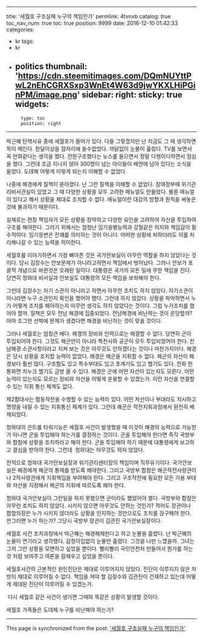 
---
title: '세월호 구조실패 누구의 책임인가'
permlink: 4tvnxb
catalog: true
toc_nav_num: true
toc: true
position: 9999
date: 2016-12-10 01:42:33
categories:
- kr
tags:
- kr
- politics
thumbnail: 'https://cdn.steemitimages.com/DQmNUYttPwL2nEhCGRXSxp3WnEt4W63d9jwYKXLHiPGinPM/image.png'
sidebar:
    right:
        sticky: true
widgets:
    -
        type: toc
        position: right
---


박근혜 탄핵사유 중에 세월호가 들어가 있다. 다들 그렇겠지만 난 지금도 그 때 생각하면 목이 메인다. 한달이상을 잠자리에 들수없었다. 까닭없이 눈물이 훌렀다. TV를 보면서 꼭 만화같다는 생각을 했다. 전원구조했다는 뉴스를 들으면서 정말 다행이다하면서 점심을 했다. 그런데 조금 지나지 않아 300명이 넘는 아이들이 배안에 남아 있다는 소식을 들었다. 도데체 어떻게 이렇게 되는지 이해할 수 없었다.

나중에 해경에게 질책이 쏟아졌다. 난 그런 질책을 이해할 수 없었다. 참여정부때 위기관리비서관실이 있었고 그 때 다양한 상황을 모두 고려한 매뉴얼도 만들었다. 물론 매뉴얼이 있다고 해서 상황을 제대로 조치할 수 없다. 매뉴얼이란 대강의 방향과 원칙을 써놓은 것에 불과하기 때문이다. 

실제로는 현장 책임자가 모든 상황을 장악하고 다양한 요인을 고려하여 자산을 투입하여 구조를 해야한다. 그러기 위해서는 엄청난 임기응병능력과 강철같은 의지와 책임감이 필수적이다. 임기응변은 잔꽤를 의미하는 것이 아니다. 어떠한 상황에 처하더라도 이를 처리해나갈 수 있는 능력을 의미한다. 

세월호를 이야기하면서 가장 뼈아픈 것은 국가안보실이 아무런 역할을 하지 않았다는 것이다. 당시 김장수는 안보문제가 아니라고하면서 책임에서 벗어났다. 그러나 안보가 포괄적 개념으로 바뀐것은 오래된 일이다. 대통령은 국가의 모든 일에 무한 책임을 진다. 당연히 청와대 비서실과 안보실도 대통령의 모든 책임을 보좌해야 한다. 

그런데 김장수는 자기 소관이 아니라고 하면서 아무런 조치도 하지 않았다. 자기소관이 아니라면 누구 소관인지 확인을 했어야 했다. 그런데 하지 않았다. 상황을 파악하면서 누가 어떻게 조치를 해야하는지 아무런 생각도 하지 않았다는 것이다. 그럼 누가조치를 했어야 할까. 질책은 모두 전남 해경에 집중되었다. 전남해경에 비난하는 것이 온당할까? 아마 조그만 선박에 문제가 생겼다면 해경을 비난하는 것이 맞을 것이다. 

그러나 세월호는 엄청큰 배다. 해경의 장비와 인력으로는 해결할 수 없다. 당연히 군이 투입되어야 한다. 그것도 해군만이 아니라 특전사와 공군이 모두 투입되었어야 한다. 전남해경 소관사항이라고 지켜 보는 것은 아무것도 안하겠다는 것이나 마찬가지이다. 해경은 당시 상황을 조치할 능력이 없었다. 해경은 해군을 지휘할 수 없다. 해군의 자산이 해경보다 훨씬 많다. 구조함도 있고 특수부대도 있고 초계기도 있고 헬기도 있다. 전화 한통화면 치누크 헬기도 금방 올 수 있다. 해경은 군에 어떤 자산이 있는지도 모른다. 어떤 능력이 있는지도 모르는 장비와 자산을 어떻게 운용할 수 있겠는가. 이런 자산을 연결할 수 있는 지휘 통신 체계도 없다. 

제2함대사는 합동작전을 수행할 수 있는 능력이 있다. 어떤 자산이나 부대라도 지시하고 명령을 내릴 수 있는 지휘통신 체계가 있다. 그런데 해군은 작전지휘과정에서 완전히 배제되었다. 

청와대의 콘트롤 타워기능은 세월호 사건이 발생했을 때 이것이 해경의 능력으로 가능한가 아니면 군을 투입해야 하는가를 결정하는 것이다. 군을 투입해야 한다면 즉각 국방부와 합참에 상황을 조치하라고 해야 한다. 군을 투입해야 하기 때문에 대통령에게 보고하고 결심을 받아야 한다. 그런데  청와대는 아무것도 하지 않았다. 

전적으로 청와대 국가안보실장과 위기관리센터장의 책임이며 직무유기이다. 국가안보실은 해경에게 해군의 통제를 받도록 해야한다. 그리고 국방부 합참은 해군작전사령관이나 2작사령관에게 지휘책임을 부여해야 한다. 그리고 구조작전에 필요한 모든 가용 부대와 자산을 지정해서 해군의 지휘에 따르도록 해야 한다. 

청와대 국가안보실이 그런일을 하지 못했으면 군이라도 했었어야 했다. 국방부와 합참은 아무런 조치도 하지 않았다. 시키지 않으면 아무것도 안하는 것인가? 적어도 장관이나 합참의장은 누가 시키지 않더라도 상황을 인지하는 것만으로도 조치를 강구해야 한다. 안그러면 누가 하는가? 
그당시 국방부 장관이 김관진 국가안보실장이다. 

세월호 사건 조치과정에서 박근혜는 해경해체한다고 하고 눈물을 흘렸다. 난 박근혜의 눈물이 연기라고 생각했다. 감정이입없이 눈물만 훌렸다. 그것을 나만 느꼈을까. 그녀는 그저 그런 상황을 모면하고 싶었을 뿐이다. 빨리빨리 국민안전처 만들어서 뭔가를 하는 것 처럼 보여주고 여론을 잠재우고 싶었을 뿐이다. 

세월호사건의 근본적인 원인진단은 제대로 이루어지지 않았다. 진단이 이루지지 않은 처방이 제대로 이루어질 수 없다. 책임을 져야 할 김장수와 김관진이 건재하고 있는데 어떻게 제대된 진단이 이루어질 수 있겠는가.

 다시 세월호 같은 사건이 생기면 그때와 똑같은 상황이 발생할 것이다.

세월호 가족들은 도데체 누구를 비난해야 하는가?

- - -

This page is synchronized from the post: ['세월호 구조실패 누구의 책임인가'](https://steemit.com/@oldstone/4tvnxb)
